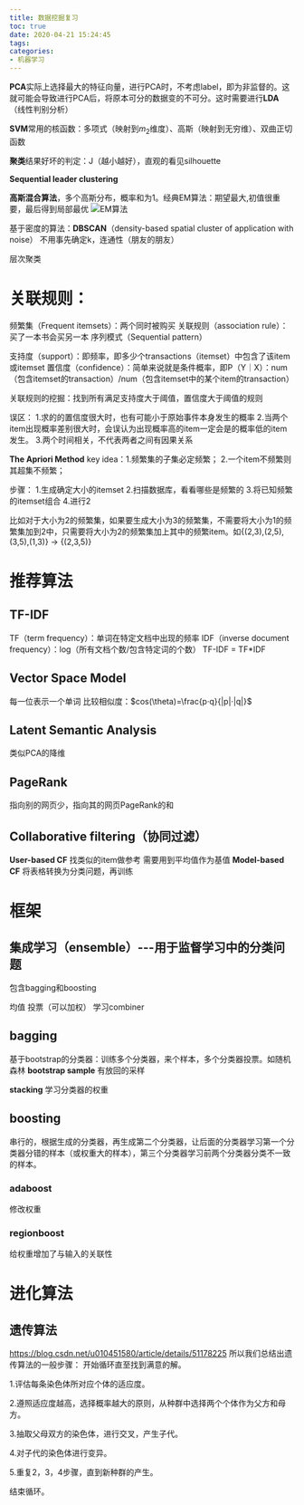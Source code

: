 ```yaml
---
title: 数据挖掘复习
toc: true
date: 2020-04-21 15:24:45
tags:
categories:
- 机器学习
---
```


**PCA**实际上选择最大的特征向量，进行PCA时，不考虑label，即为非监督的。这就可能会导致进行PCA后，将原本可分的数据变的不可分。这时需要进行**LDA**（线性判别分析）
<!--more-->
**SVM**常用的核函数：多项式（映射到$m_2$维度）、高斯（映射到无穷维）、双曲正切函数

**聚类**结果好坏的判定：J（越小越好），直观的看见silhouette

**Sequential leader clustering**

**高斯混合算法**，多个高斯分布，概率和为1。经典EM算法：期望最大,初值很重要，最后得到局部最优
![EM算法](1.png)

基于密度的算法：**DBSCAN**（density-based spatial cluster of application with noise） 不用事先确定k，连通性（朋友的朋友）

层次聚类

# 关联规则：
频繁集（Frequent itemsets）：两个同时被购买
关联规则（association rule）：买了一本书会买另一本
序列模式（Sequential pattern）

支持度（support）：即频率，即多少个transactions（itemset）中包含了该item或itemset
置信度（confidence）：简单来说就是条件概率，即P（Y｜X）：num（包含itemset的transaction）/num（包含itemset中的某个item的transaction）

关联规则的挖掘：找到所有满足支持度大于阈值，置信度大于阈值的规则

误区：
1.求的的置信度很大时，也有可能小于原始事件本身发生的概率
2.当两个item出现概率差别很大时，会误认为出现概率高的item一定会是的概率低的item发生。
3.两个时间相关，不代表两者之间有因果关系

**The Apriori Method**
key idea：1.频繁集的子集必定频繁； 2.一个item不频繁则其超集不频繁；

步骤：
1.生成确定大小的itemset
2.扫描数据库，看看哪些是频繁的
3.将已知频繁的itemset组合
4.进行2

比如对于大小为2的频繁集，如果要生成大小为3的频繁集，不需要将大小为1的频繁集加到2中，只需要将大小为2的频繁集加上其中的频繁item。如{(2,3),(2,5),(3,5),(1,3)} -> {(2,3,5)}


# 推荐算法
## TF-IDF
TF（term frequency）：单词在特定文档中出现的频率
IDF（inverse document frequency）：log（所有文档个数/包含特定词的个数）
TF-IDF = TF*IDF

## Vector Space Model
每一位表示一个单词
比较相似度：$cos(\theta)=\frac{p·q}{|p|·|q|}$

## Latent Semantic Analysis
类似PCA的降维

## PageRank
指向别的网页少，指向其的网页PageRank的和

## Collaborative filtering（协同过滤）
**User-based CF**
找类似的item做参考
需要用到平均值作为基值
**Model-based CF**
将表格转换为分类问题，再训练

# 框架
## 集成学习（ensemble）---用于监督学习中的分类问题
包含bagging和boosting

均值
投票（可以加权）
学习combiner

## bagging
基于bootstrap的分类器：训练多个分类器，来个样本，多个分类器投票。如随机森林
**bootstrap sample**
有放回的采样

**stacking**
学习分类器的权重

## boosting
串行的，根据生成的分类器，再生成第二个分类器，让后面的分类器学习第一个分类器分错的样本（或权重大的样本），第三个分类器学习前两个分类器分类不一致的样本。

### adaboost
修改权重

### regionboost
给权重增加了与输入的关联性

# 进化算法
## 遗传算法
https://blog.csdn.net/u010451580/article/details/51178225
所以我们总结出遗传算法的一般步骤：
开始循环直至找到满意的解。

1.评估每条染色体所对应个体的适应度。

2.遵照适应度越高，选择概率越大的原则，从种群中选择两个个体作为父方和母方。

3.抽取父母双方的染色体，进行交叉，产生子代。

4.对子代的染色体进行变异。

5.重复2，3，4步骤，直到新种群的产生。

结束循环。


